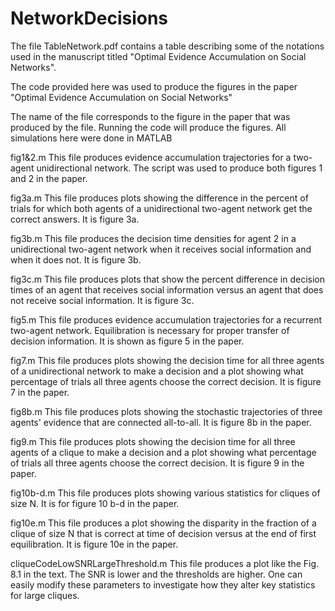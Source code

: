 # NetworkDecisions
The file TableNetwork.pdf contains a table describing some of the notations used in the manuscript titled "Optimal Evidence Accumulation on Social Networks".

The code provided here was used to produce the figures in the paper "Optimal Evidence Accumulation on Social Networks"

The name of the file corresponds to the figure in the paper that was produced by the file.  Running the code will produce the figures.  All simulations here were done in MATLAB

fig1&2.m
This file produces evidence accumulation trajectories for a two-agent unidirectional network.  The script was used to produce both figures 1 and 2 in the paper.

fig3a.m
This file produces plots showing the difference in the percent of trials for which both agents of a unidirectional two-agent network get the correct answers.  It is figure 3a.

fig3b.m
This file produces the decision time densities for agent 2 in a unidirectional two-agent network when it receives social information and when it does not.  It is figure 3b.

fig3c.m
This file produces plots that show the percent difference in decision times of an agent that receives social information versus an agent that does not receive social information.  It is figure 3c. 

fig5.m
This file produces evidence accumulation trajectories for a recurrent two-agent network.  Equilibration is necessary for proper transfer of decision information.  It is shown as figure 5 in the paper.

fig7.m
This file produces plots showing the decision time for all three agents of a unidirectional network to make a decision and a plot showing what percentage of trials all three agents choose the correct decision.  It is figure 7 in the paper.

fig8b.m
This file produces plots showing the stochastic trajectories of three agents' evidence that are connected all-to-all.  It is figure 8b in the paper.

fig9.m
This file produces plots showing the decision time for all three agents of a clique to make a decision and a plot showing what percentage of trials all three agents choose the correct decision.  It is figure 9 in the paper.

fig10b-d.m
This file produces plots showing various statistics for cliques of size N.  It is for figure 10 b-d  in the paper.

fig10e.m
This file produces a plot showing the disparity in the fraction of a clique of size N that is correct at time of decision versus at the end of first equilibration.  It is figure 10e in the paper.

cliqueCodeLowSNRLargeThreshold.m
This file produces a plot like the Fig. 8.1 in the text.  The SNR is lower and the thresholds are higher.  One can easily modify these parameters to investigate how they alter key statistics for large cliques.
